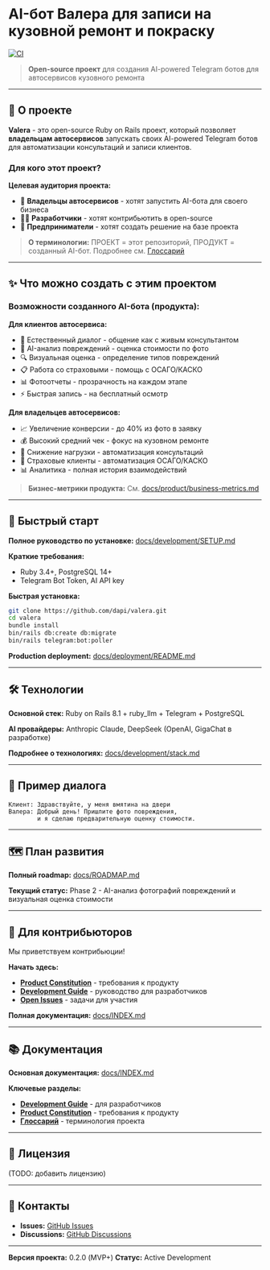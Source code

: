 # AI-бот Валера для записи на кузовной ремонт и покраску

[![CI](https://github.com/dapi/valera/actions/workflows/ci.yml/badge.svg)](https://github.com/dapi/valera/actions/workflows/ci.yml)

> **Open-source проект** для создания AI-powered Telegram ботов для автосервисов кузовного ремонта

---

## 🎯 О проекте

**Valera** - это open-source Ruby on Rails проект, который позволяет **владельцам автосервисов** запускать своих AI-powered Telegram ботов для автоматизации консультаций и записи клиентов.

### Для кого этот проект?

**Целевая аудитория проекта:**
- 🏢 **Владельцы автосервисов** - хотят запустить AI-бота для своего бизнеса
- 👨‍💻 **Разработчики** - хотят контрибьютить в open-source
- 🚀 **Предприниматели** - хотят создать решение на базе проекта

> **О терминологии:** ПРОЕКТ = этот репозиторий, ПРОДУКТ = созданный AI-бот.
> Подробнее см. [Глоссарий](docs/domain/glossary.md#фундаментальная-терминология-проекта)

---

## ✨ Что можно создать с этим проектом

### Возможности созданного AI-бота (продукта):

**Для клиентов автосервиса:**
- 🤖 Естественный диалог - общение как с живым консультантом
- 📸 AI-анализ повреждений - оценка стоимости по фото
- 🔍 Визуальная оценка - определение типов повреждений
- 📋 Работа со страховыми - помощь с ОСАГО/КАСКО
- 📊 Фотоотчеты - прозрачность на каждом этапе
- ⚡ Быстрая запись - на бесплатный осмотр

**Для владельцев автосервисов:**
- 📈 Увеличение конверсии - до 40% из фото в заявку
- 💰 Высокий средний чек - фокус на кузовном ремонте
- 🤝 Снижение нагрузки - автоматизация консультаций
- 🎯 Страховые клиенты - автоматизация ОСАГО/КАСКО
- 📊 Аналитика - полная история взаимодействий

> **Бизнес-метрики продукта:** См. [docs/product/business-metrics.md](docs/product/business-metrics.md)

---

## 🚀 Быстрый старт

**Полное руководство по установке:** [docs/development/SETUP.md](docs/development/SETUP.md)

**Краткие требования:**
- Ruby 3.4+, PostgreSQL 14+
- Telegram Bot Token, AI API key

**Быстрая установка:**
```bash
git clone https://github.com/dapi/valera.git
cd valera
bundle install
bin/rails db:create db:migrate
bin/rails telegram:bot:poller
```

**Production deployment:** [docs/deployment/README.md](docs/deployment/README.md)

---

## 🛠️ Технологии

**Основной стек:** Ruby on Rails 8.1 + ruby_llm + Telegram + PostgreSQL

**AI провайдеры:** Anthropic Claude, DeepSeek (OpenAI, GigaChat в разработке)

**Подробнее о технологиях:** [docs/development/stack.md](docs/development/stack.md)

---

## 📸 Пример диалога

```
Клиент: Здравствуйте, у меня вмятина на двери
Валера: Добрый день! Пришлите фото повреждения,
        и я сделаю предварительную оценку стоимости.
```

---

## 🗺️ План развития

**Полный roadmap:** [docs/ROADMAP.md](docs/ROADMAP.md)

**Текущий статус:** Phase 2 - AI-анализ фотографий повреждений и визуальная оценка стоимости

---

## 🤝 Для контрибьюторов

Мы приветствуем контрибьюции!

**Начать здесь:**
- **[Product Constitution](docs/product/constitution.md)** - требования к продукту
- **[Development Guide](docs/development/README.md)** - руководство для разработчиков
- **[Open Issues](https://github.com/dapi/valera/issues)** - задачи для участия

**Полная документация:** [docs/INDEX.md](docs/INDEX.md)

---

## 📚 Документация

**Основная документация:** [docs/INDEX.md](docs/INDEX.md)

**Ключевые разделы:**
- **[Development Guide](docs/development/README.md)** - для разработчиков
- **[Product Constitution](docs/product/constitution.md)** - требования к продукту
- **[Глоссарий](docs/domain/glossary.md)** - терминология проекта

---

## 📄 Лицензия

(TODO: добавить лицензию)

---

## 💬 Контакты

- **Issues:** [GitHub Issues](https://github.com/dapi/valera/issues)
- **Discussions:** [GitHub Discussions](https://github.com/dapi/valera/discussions)

---

**Версия проекта:** 0.2.0 (MVP+)
**Статус:** Active Development
